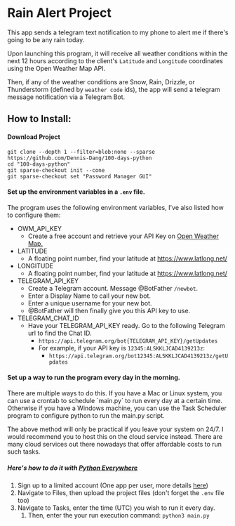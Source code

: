 # Rain Alert Project
This app sends a telegram text notification to my phone to alert me if there's going to be any rain today.

Upon launching this program, it will receive all weather conditions within the next 12 hours according to the client's
`Latitude` and `Longitude` coordinates using the Open Weather Map API.

Then, if any of the weather conditions are Snow, Rain, Drizzle, or Thunderstorm (defined by `weather code` ids), the app will send a telegram message
notification via a Telegram Bot.

## How to Install:
#### Download Project
```shell
git clone --depth 1 --filter=blob:none --sparse https://github.com/Dennis-Dang/100-days-python
cd "100-days-python"
git sparse-checkout init --cone 
git sparse-checkout set "Password Manager GUI"
```
#### Set up the environment variables in a `.env` file.
The program uses the following environment variables, I've also listed how to configure them:
- OWM_API_KEY 
  - Create a free account and retrieve your API Key on 
  <a href="https://home.openweathermap.org/users/sign_up">Open Weather Map.</a> 
- LATITUDE
  - A floating point number, find your latitude at https://www.latlong.net/
- LONGITUDE
  - A floating point number, find your latitude at https://www.latlong.net/
- TELEGRAM_API_KEY 
  - Create a Telegram account. Message @BotFather `/newbot`.
  - Enter a Display Name to call your new bot.
  - Enter a unique username for your new bot.
  - @BotFather will then finally give you this API key to use.
- TELEGRAM_CHAT_ID 
  - Have your TELEGRAM_API_KEY ready. Go to the following Telegram url to find the Chat ID.
    - `https://api.telegram.org/bot{TELEGRAM_API_KEY}/getUpdates`
    - For example, if your API key is `12345:ALSKKLJCAD4139213z`:
      - `https://api.telegram.org/bot12345:ALSKKLJCAD4139213z/getUpdates`


#### Set up a way to run the program every day in the morning.
<p>There are multiple ways to do this. If you have a Mac or Linux system, you can use a crontab to schedule `main.py` to run every day at a certain time. Otherwise if you have a Windows machine, you can use the Task Scheduler program to configure python to run the main.py script.</p>

The above method will only be practical if you leave your system on 24/7. I would recommend you to host this on the cloud service instead.
There are many cloud services out there nowadays that offer affordable costs to run such tasks.

##### Here's how to do it with <a href=https://www.pythonanywhere.com/>Python Everywhere</a>
1. Sign up to a limited account (One app per user, more details <a href=here>here</a>)
2. Navigate to Files, then upload the project files (don't forget the `.env` file too)
3. Navigate to Tasks, enter the time (UTC) you wish to run it every day.
   1. Then, enter the your run execution command: `python3 main.py`